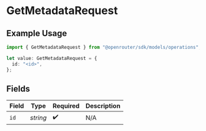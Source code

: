 # GetMetadataRequest

## Example Usage

```typescript
import { GetMetadataRequest } from "@openrouter/sdk/models/operations";

let value: GetMetadataRequest = {
  id: "<id>",
};
```

## Fields

| Field              | Type               | Required           | Description        |
| ------------------ | ------------------ | ------------------ | ------------------ |
| `id`               | *string*           | :heavy_check_mark: | N/A                |